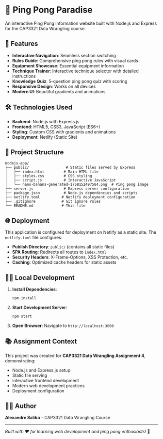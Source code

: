 # 🏓 Ping Pong Paradise

An interactive Ping Pong information website built with Node.js and Express for the CAP3321 Data Wrangling course.

## 🚀 Features

- **Interactive Navigation**: Seamless section switching
- **Rules Guide**: Comprehensive ping pong rules with visual cards
- **Equipment Showcase**: Essential equipment information
- **Technique Trainer**: Interactive technique selector with detailed instructions
- **Knowledge Quiz**: 5-question ping pong quiz with scoring
- **Responsive Design**: Works on all devices
- **Modern UI**: Beautiful gradients and animations

## 🛠️ Technologies Used

- **Backend**: Node.js with Express.js
- **Frontend**: HTML5, CSS3, JavaScript (ES6+)
- **Styling**: Custom CSS with gradients and animations
- **Deployment**: Netlify (Static Site)

## 📁 Project Structure

```
nodejs-app/
├── public/                 # Static files served by Express
│   ├── index.html         # Main HTML file
│   ├── styles.css         # CSS styling
│   ├── script.js          # Interactive JavaScript
│   └── nano-banana-generated-1758152497584.png  # Ping pong image
├── server.js              # Express server configuration
├── package.json           # Node.js dependencies and scripts
├── netlify.toml          # Netlify deployment configuration
├── .gitignore            # Git ignore rules
└── README.md             # This file
```

## 🌐 Deployment

This application is configured for deployment on Netlify as a static site. The `netlify.toml` file configures:

- **Publish Directory**: `public/` (contains all static files)
- **SPA Routing**: Redirects all routes to `index.html`
- **Security Headers**: X-Frame-Options, XSS Protection, etc.
- **Caching**: Optimized cache headers for static assets

## 🏃‍♂️ Local Development

1. **Install Dependencies**:
   ```bash
   npm install
   ```

2. **Start Development Server**:
   ```bash
   npm start
   ```

3. **Open Browser**:
   Navigate to `http://localhost:3000`

## 📚 Assignment Context

This project was created for **CAP3321 Data Wrangling Assignment 4**, demonstrating:

- Node.js and Express.js setup
- Static file serving
- Interactive frontend development
- Modern web development practices
- Deployment configuration

## 👨‍💻 Author

**Alexandre Saliba** - CAP3321 Data Wrangling Course

---

*Built with ❤️ for learning web development and ping pong enthusiasts!* 🏓
